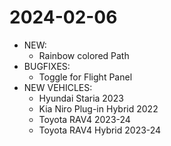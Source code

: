 2024-02-06
========================
* NEW:
    * Rainbow colored Path
* BUGFIXES:
    * Toggle for Flight Panel
* NEW VEHICLES:
    * Hyundai Staria 2023
    * Kia Niro Plug-in Hybrid 2022
    * Toyota RAV4 2023-24
    * Toyota RAV4 Hybrid 2023-24
